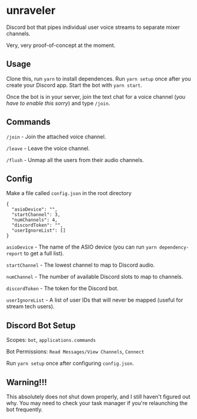 # unraveler
Discord bot that pipes individual user voice streams to separate mixer channels.

Very, very proof-of-concept at the moment.

## Usage
Clone this, run `yarn` to install dependences. Run `yarn setup` once after you create your Discord app. Start the bot with `yarn start`.

Once the bot is in your server, join the text chat for a voice channel (_you have to enable this sorry_) and type `/join`.

## Commands

`/join` - Join the attached voice channel.

`/leave` - Leave the voice channel.

`/flush` - Unmap all the users from their audio channels.

## Config
Make a file called `config.json` in the root directory

```
{
  "asioDevice": "",
  "startChannel": 3,
  "numChannels": 4,
  "discordToken": "",
  "userIgnoreList": []
}
```

`asioDevice` - The name of the ASIO device (you can run `yarn dependency-report` to get a full list).

`startChannel` - The lowest channel to map to Discord audio.

`numChannel` - The number of available Discord slots to map to channels.

`discordToken` - The token for the Discord bot.

`userIgnoreList` - A list of user IDs that will never be mapped (useful for stream tech users).

## Discord Bot Setup

Scopes: `bot`, `applications.commands`

Bot Permissions: `Read Messages/View Channels`, `Connect`

Run `yarn setup` once after configuring `config.json`.

## Warning!!!

This absolutely does not shut down properly, and I still haven't figured out why. You may need to check your task manager if you're relaunching the bot frequently.


